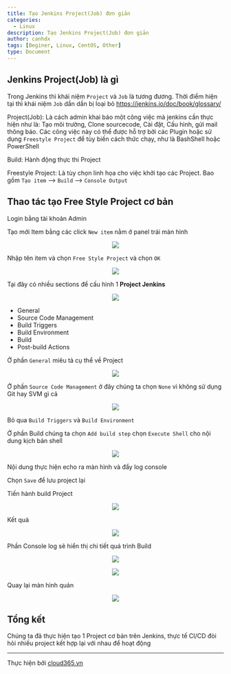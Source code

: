 ```yaml
---
title: Tạo Jenkins Project(Job) đơn giản
categories:
  - Linux
description: Tạo Jenkins Project(Job) đơn giản
author: canhdx
tags: [Beginer, Linux, CentOS, Other]
type: Document
---
```


## Jenkins Project(Job) là gì 

Trong Jenkins thì khái niệm `Project` và `Job` là tương đương. Thời điểm hiện tại thì khái niệm `Job` dần dần bị loại bỏ https://jenkins.io/doc/book/glossary/

Project(Job): Là cách admin khai báo một công việc mà jenkins cần thực hiện như là: Tạo môi trường, Clone sourcecode, Cài đặt, Cấu hình, gửi mail thông báo. Các công việc này có thể được hỗ trợ bởi các Plugin hoặc sử dụng `Freestyle Project`
 để tùy biến cách thức chạy, như là BashShell hoặc PowerShell

Build: Hành động thực thi Project

Freestyle Project: Là tùy chọn linh họa cho việc khởi tạo các Project. Bao gồm `Tạo item` --> `Build` --> `Console Output`

## Thao tác tạo Free Style Project cơ bản 

Login bằng tài khoản Admin 

Tạo mới Item bằng các click `New item` nằm ở panel trái màn hình 
<p align="center">
<img src="/images/img-jenkins/jenkins-009.png">
</p>

Nhập tên item và chọn `Free Style Project` và chọn `OK`
<p align="center">
<img src="/images/img-jenkins/jenkins-010.png">
</p>

Tại đây có nhiều sections để cấu hình 1 **Project Jenkins**
<p align="center">
<img src="/images/img-jenkins/jenkins-011.png">
</p>

- General 
- Source Code Management 
- Build Triggers
- Build Environment
- Build 
- Post-build Actions

Ở phần `General` miêu tả cụ thể về Project 
<p align="center">
<img src="/images/img-jenkins/jenkins-012.png">
</p>


Ở phần `Source Code Management` ở đây chúng ta chọn `None` vì không sử dụng Git hay SVM gì cả
<p align="center">
<img src="/images/img-jenkins/jenkins-013.png">
</p>


Bỏ qua `Build Triggers` và `Build Environment` 


Ở phần Build chúng ta chọn `Add build step` chọn `Execute Shell` cho nội dung kịch bản shell 
<p align="center">
<img src="/images/img-jenkins/jenkins-014.png">
</p>

Nội dung thực hiện echo ra màn hình và đẩy log console 

Chọn `Save` để lưu project lại 

Tiến hành build Project 
<p align="center">
<img src="/images/img-jenkins/jenkins-015.png">
</p>

Kết quả 
<p align="center">
<img src="/images/img-jenkins/jenkins-016.png">
</p>

Phần Console log sẽ hiển thị chi tiết quá trình Build
<p align="center">
<img src="/images/img-jenkins/jenkins-017.png">
</p>

<p align="center">
<img src="/images/img-jenkins/jenkins-018.png">
</p>

Quay lại màn hình quản 
<p align="center">
<img src="/images/img-jenkins/jenkins-019.png">
</p>


## Tổng kết

Chúng ta đã thực hiện tạo 1 Project cơ bản trên Jenkins, thực tế CI/CD đòi hỏi nhiều project kết hợp lại với nhau để hoạt động


---

Thực hiện bởi <a href="https://cloud365.vn/" target="_blank">cloud365.vn</a>